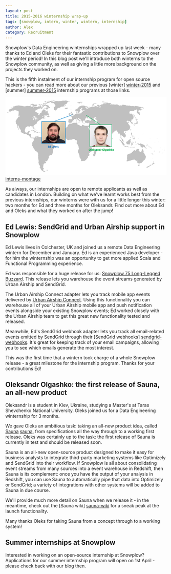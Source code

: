 ```yaml
---
layout: post
title: 2015-2016 winternship wrap-up
tags: [snowplow, intern, winter, wintern, internship]
author: Alex
category: Recruitment
---
```


Snowplow's Data Engineering winternships wrapped up last week - many thanks to Ed and Oleks for their fantastic contributions to Snowplow over the winter period! In this blog post we'll introduce both winterns to the Snowplow community, as well as giving a little more background on the projects they worked on.

This is the fifth instalment of our internship program for open source hackers - you can read more about our previous [winter] [winter-2015] and [summer] [summer-2015] internship programs at those links.

![interns-montage] [interns-montage]

As always, our internships are open to remote applicants as well as candidates in London. Building on what we've learnt works best from the previous internships, our winterns were with us for a little longer this winter: two months for Ed and three months for Oleksandr. Find out more about Ed and Oleks and what they worked on after the jump!

<!--more-->

## Ed Lewis: SendGrid and Urban Airship support in Snowplow

Ed Lewis lives in Colchester, UK and joined us a remote Data Engineering wintern for December and January. Ed is an experienced Java developer - for him the winternship was an opportunity to get more applied Scala and Functional Programming experience.

Ed was responsible for a huge release for us: [Snowplow 75 Long-Legged Buzzard][r75-release]. This release lets you warehouse the event streams generated by Urban Airship and SendGrid.

The Urban Airship Connect adapter lets you track mobile app events delivered by [Urban Airship Connect][urbanairship-connect]. Using this functionality you can warehouse all of your Urban Airship mobile app and push notification events alongside your existing Snowplow events; Ed worked closely with the Urban Airship team to get this great new functionality tested and released.

Meanwhile, Ed's SendGrid webhook adapter lets you track all email-related events emitted by SendGrid through their [SendGrid webhooks] [sendgrid-webhooks]. It's great for keeping track of your email campaigns, allowing you to see which emails generate the most interest.

This was the first time that a wintern took charge of a whole Snowplow release - a great milestone for the internship program. Thanks for your contributions Ed!

## Oleksandr Olgashko: the first release of Sauna, an all-new product

Oleksandr is a student in Kiev, Ukraine, studying a Master's at Taras Shevchenko National University. Oleks joined us for a Data Engineering winternship for 3 months.

We gave Oleks an ambitious task: taking an all-new product idea, called [Sauna] [sauna], from specifications all the way through to a working first release. Oleks was certainly up to the task: the first release of Sauna is currently in test and should be released soon.

Sauna is an all-new open-source product designed to make it easy for business analysts to integrate third-party marketing systems like Optimizely and SendGrid into their workflow. If Snowplow is all about consolidating event streams from many sources into a event warehouse in Redshift, then Sauna is its complement: once you have the output of your analysis in Redshift, you can use Sauna to automatically pipe that data into Optimizely or SendGrid; a variety of integrations with other systems will be added to Sauna in due course.

We'll provide much more detail on Sauna when we release it - in the meantime, check out the [Sauna wiki] [sauna-wiki] for a sneak peak at the launch functionality.

Many thanks Oleks for taking Sauna from a concept through to a working system!

## Summer internships at Snowplow

Interested in working on an open-source internship at Snowplow? Applications for our summer internship program will open on 1st April - please check back with our blog then.

[winter-2015]: /blog/2015/01/25/introducing-our-2014-2015-winterns/
[summer-2015]: /blog/2015/07/10/introducing-our-2015-summer-interns

[interns-montage]: /assets/img/blog/2016/03/winterns-2015-2016.png

[r75-release]: /blog/2016/01/02/snowplow-r75-long-legged-buzzard-released/
[urbanairship-connect]: https://www.urbanairship.com/products/connect
[sendgrid-webhooks]: https://sendgrid.com/docs/API_Reference/Webhooks/index.html

[sauna]: https://github.com/snowplow/sauna
[sauna-wiki]: https://github.com/snowplow/sauna/wiki
